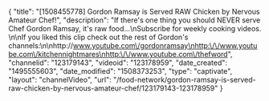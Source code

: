{
    "title": "[1508455778] Gordon Ramsay is Served RAW Chicken by Nervous Amateur Chef!",
    "description": "If there's one thing you should NEVER serve Chef Gordon Ramsay, it's raw food...\nSubscribe for weekly cooking videos. \n\nIf you liked this clip check out the rest of Gordon's channels:\n\nhttp:\/\/www.youtube.com\/gordonramsay\nhttp:\/\/www.youtube.com\/kitchennightmares\nhttp:\/\/www.youtube.com\/thefword",
    "channelid": "123179143",
    "videoid": "123178959",
    "date_created": "1495555603",
    "date_modified": "1508373253",
    "type": "captivate",
    "layout": "channelVideo",
    "url": "\/food-network\/gordon-ramsay-is-served-raw-chicken-by-nervous-amateur-chef\/123179143-123178959"
}